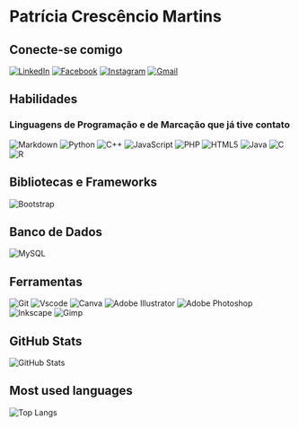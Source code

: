# Patrícia Crescêncio Martins

## Conecte-se comigo
[![LinkedIn](https://img.shields.io/badge/LinkedIn-0077B5?style=for-the-badge&logo=linkedin&logoColor=white)](https://www.linkedin.com/in/patrícia-crescêncio-martins-39390925a/)
[![Facebook](https://img.shields.io/badge/Facebook-1877F2?style=for-the-badge&logo=facebook&logoColor=white)](https://www.facebook.com/patricia.crescenciomartins1/)
[![Instagram](https://img.shields.io/badge/-Instagram-FFF?style=for-the-badge&logo=instagram)](https://www.instagram.com/patricia.martins_30/)
[![Gmail](https://img.shields.io/badge/Gmail-333333?style=for-the-badge&logo=gmail&logoColor=red)](mailto:pcrescenciomartins@gmail.com)

## Habilidades

### Linguagens de Programação e de Marcação que já tive contato
![Markdown](https://img.shields.io/badge/Markdown-000?style=for-the-badge&logo=markdown)
![Python](https://img.shields.io/badge/python-3670A0?style=for-the-badge&logo=python&logoColor=ffdd54) 
![C++](https://img.shields.io/badge/C%2B%2B-00599C?style=for-the-badge&logo=c%2B%2B&logoColor=white) 
![JavaScript](https://img.shields.io/badge/JavaScript-F7DF1E?style=for-the-badge&logo=javascript&logoColor=black)
![PHP](https://img.shields.io/badge/PHP-777BB4?style=for-the-badge&logo=php&logoColor=white) ![HTML5](https://img.shields.io/badge/HTML5-E34F26?style=for-the-badge&logo=html5&logoColor=white)
![Java](https://img.shields.io/badge/java-%23ED8B00.svg?style=for-the-badge&logo=openjdk&logoColor=white) 
![C](https://img.shields.io/badge/C-00599C?style=for-the-badge&logo=c&logoColor=white) 
 ![R](https://img.shields.io/badge/R-276DC3?style=for-the-badge&logo=r&logoColor=white) 

## Bibliotecas e Frameworks
 ![Bootstrap](https://img.shields.io/badge/-boostrap-0D1117?style=for-the-badge&logo=bootstrap&labelColor=0D1117) 

## Banco de Dados
 ![MySQL](https://img.shields.io/badge/MySQL-00000F?style=for-the-badge&logo=mysql&logoColor=white) 

## Ferramentas
![Git](https://img.shields.io/badge/GIT-E44C30?style=for-the-badge&logo=git&logoColor=white) 
![Vscode](https://img.shields.io/badge/Vscode-007ACC?style=for-the-badge&logo=visual-studio-code&logoColor=white) 
![Canva](https://img.shields.io/badge/canva-007ACC?style=for-the-badge&logo=canva&logoColor=white)
![Adobe Illustrator](https://img.shields.io/badge/Illustrator-0?style=for-the-badge&logo=adobeillustrator&logoColor=white)
![Adobe Photoshop](https://img.shields.io/badge/Photoshop-007ACC?style=for-the-badge&logo=adobephotoshop&logoColor=white)
![Inkscape](https://img.shields.io/badge/Inkscape-000?style=for-the-badge&logo=inkscape)
![Gimp](https://img.shields.io/badge/Illustrator-000?style=for-the-badge&logo=gimp)

## GitHub Stats
![GitHub Stats](https://github-readme-stats.vercel.app/api?username=patriciacre&theme=transparent&bg_color=000&border_color=30A3DC&show_icons=true&icon_color=30A3DC&title_color=E94D5F&text_color=FFF)

## Most used languages
![Top Langs](https://github-readme-stats-git-masterrstaa-rickstaa.vercel.app/api/top-langs/?username=patriciacre&bg_color=000&border_color=30A3DC&title_color=E94D5F&text_color=FFF)